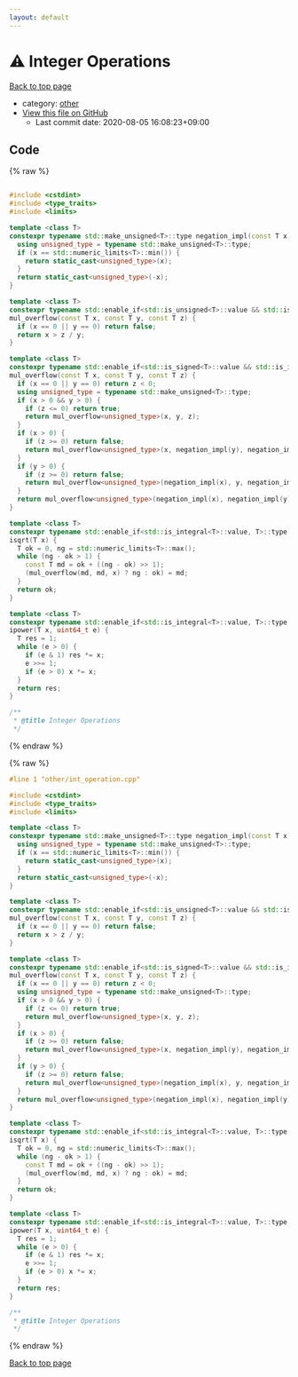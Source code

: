```yaml
---
layout: default
---
```


<!-- mathjax config similar to math.stackexchange -->
<script type="text/javascript" async
  src="https://cdnjs.cloudflare.com/ajax/libs/mathjax/2.7.5/MathJax.js?config=TeX-MML-AM_CHTML">
</script>
<script type="text/x-mathjax-config">
  MathJax.Hub.Config({
    TeX: { equationNumbers: { autoNumber: "AMS" }},
    tex2jax: {
      inlineMath: [ ['$','$'] ],
      processEscapes: true
    },
    "HTML-CSS": { matchFontHeight: false },
    displayAlign: "left",
    displayIndent: "2em"
  });
</script>

<script type="text/javascript" src="https://cdnjs.cloudflare.com/ajax/libs/jquery/3.4.1/jquery.min.js"></script>
<script src="https://cdn.jsdelivr.net/npm/jquery-balloon-js@1.1.2/jquery.balloon.min.js" integrity="sha256-ZEYs9VrgAeNuPvs15E39OsyOJaIkXEEt10fzxJ20+2I=" crossorigin="anonymous"></script>
<script type="text/javascript" src="../../assets/js/copy-button.js"></script>
<link rel="stylesheet" href="../../assets/css/copy-button.css" />


# :warning: Integer Operations

<a href="../../index.html">Back to top page</a>

* category: <a href="../../index.html#795f3202b17cb6bc3d4b771d8c6c9eaf">other</a>
* <a href="{{ site.github.repository_url }}/blob/master/other/int_operation.cpp">View this file on GitHub</a>
    - Last commit date: 2020-08-05 16:08:23+09:00




## Code

<a id="unbundled"></a>
{% raw %}
```cpp

#include <cstdint>
#include <type_traits>
#include <limits>

template <class T>
constexpr typename std::make_unsigned<T>::type negation_impl(const T x) {
  using unsigned_type = typename std::make_unsigned<T>::type;
  if (x == std::numeric_limits<T>::min()) {
    return static_cast<unsigned_type>(x);
  }
  return static_cast<unsigned_type>(-x);
}

template <class T>
constexpr typename std::enable_if<std::is_unsigned<T>::value && std::is_integral<T>::value, bool>::type
mul_overflow(const T x, const T y, const T z) {
  if (x == 0 || y == 0) return false;
  return x > z / y;
}

template <class T>
constexpr typename std::enable_if<std::is_signed<T>::value && std::is_integral<T>::value, bool>::type
mul_overflow(const T x, const T y, const T z) {
  if (x == 0 || y == 0) return z < 0;
  using unsigned_type = typename std::make_unsigned<T>::type;
  if (x > 0 && y > 0) {
    if (z <= 0) return true;
    return mul_overflow<unsigned_type>(x, y, z);
  }
  if (x > 0) {
    if (z >= 0) return false;
    return mul_overflow<unsigned_type>(x, negation_impl(y), negation_impl(z));
  }
  if (y > 0) {
    if (z >= 0) return false;
    return mul_overflow<unsigned_type>(negation_impl(x), y, negation_impl(z));
  }
  return mul_overflow<unsigned_type>(negation_impl(x), negation_impl(y), z);
}

template <class T>
constexpr typename std::enable_if<std::is_integral<T>::value, T>::type
isqrt(T x) {
  T ok = 0, ng = std::numeric_limits<T>::max();
  while (ng - ok > 1) {
    const T md = ok + ((ng - ok) >> 1);
    (mul_overflow(md, md, x) ? ng : ok) = md;
  }
  return ok;
}

template <class T>
constexpr typename std::enable_if<std::is_integral<T>::value, T>::type
ipower(T x, uint64_t e) {
  T res = 1;
  while (e > 0) {
    if (e & 1) res *= x;
    e >>= 1;
    if (e > 0) x *= x;
  }
  return res;
}

/**
 * @title Integer Operations
 */
```
{% endraw %}

<a id="bundled"></a>
{% raw %}
```cpp
#line 1 "other/int_operation.cpp"

#include <cstdint>
#include <type_traits>
#include <limits>

template <class T>
constexpr typename std::make_unsigned<T>::type negation_impl(const T x) {
  using unsigned_type = typename std::make_unsigned<T>::type;
  if (x == std::numeric_limits<T>::min()) {
    return static_cast<unsigned_type>(x);
  }
  return static_cast<unsigned_type>(-x);
}

template <class T>
constexpr typename std::enable_if<std::is_unsigned<T>::value && std::is_integral<T>::value, bool>::type
mul_overflow(const T x, const T y, const T z) {
  if (x == 0 || y == 0) return false;
  return x > z / y;
}

template <class T>
constexpr typename std::enable_if<std::is_signed<T>::value && std::is_integral<T>::value, bool>::type
mul_overflow(const T x, const T y, const T z) {
  if (x == 0 || y == 0) return z < 0;
  using unsigned_type = typename std::make_unsigned<T>::type;
  if (x > 0 && y > 0) {
    if (z <= 0) return true;
    return mul_overflow<unsigned_type>(x, y, z);
  }
  if (x > 0) {
    if (z >= 0) return false;
    return mul_overflow<unsigned_type>(x, negation_impl(y), negation_impl(z));
  }
  if (y > 0) {
    if (z >= 0) return false;
    return mul_overflow<unsigned_type>(negation_impl(x), y, negation_impl(z));
  }
  return mul_overflow<unsigned_type>(negation_impl(x), negation_impl(y), z);
}

template <class T>
constexpr typename std::enable_if<std::is_integral<T>::value, T>::type
isqrt(T x) {
  T ok = 0, ng = std::numeric_limits<T>::max();
  while (ng - ok > 1) {
    const T md = ok + ((ng - ok) >> 1);
    (mul_overflow(md, md, x) ? ng : ok) = md;
  }
  return ok;
}

template <class T>
constexpr typename std::enable_if<std::is_integral<T>::value, T>::type
ipower(T x, uint64_t e) {
  T res = 1;
  while (e > 0) {
    if (e & 1) res *= x;
    e >>= 1;
    if (e > 0) x *= x;
  }
  return res;
}

/**
 * @title Integer Operations
 */

```
{% endraw %}

<a href="../../index.html">Back to top page</a>

